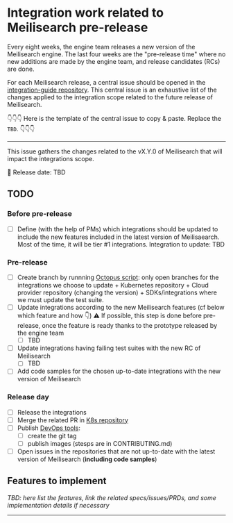 # Integration work related to Meilisearch pre-release

Every eight weeks, the engine team releases a new version of the Meilisearch engine. The last four weeks are the "pre-release time" where no new additions are made by the engine team, and release candidates (RCs) are done.

For each Meilisearch release, a central issue should be opened in the [integration-guide repository](https://github.com/meilisearch/integration-guides/issues). This central issue is an exhaustive list of the changes applied to the integration scope related to the future release of Meilisearch.

👇👇👇 Here is the template of the central issue to copy & paste. Replace the `TBD`. 👇👇👇

---

This issue gathers the changes related to the vX.Y.0 of Meilisearch that will impact the integrations scope.

📅 Release date: TBD

## TODO

### Before pre-release

- [ ] Define (with the help of PMs) which integrations should be updated to include the new features included in the latest version of Meilisaearch. Most of the time, it will be tier #1 integrations.
Integration to update: TBD

### Pre-release

- [ ] Create branch by runnning [Octopus script](https://github.com/meilisearch/integration-automations/tree/main/octopus): only open branches for the integrations we choose to update + Kubernetes repository + Cloud provider repository (changing the version) + SDKs/integrations where we must update the test suite.
- [ ] Update integrations according to the new Meilisearch features (cf below which feature and how 👇)
⚠️ If possible, this step is done before pre-release, once the feature is ready thanks to the prototype released by the engine team
  - [ ] TBD
- [ ] Update integrations having failing test suites with the new RC of Meilisearch
  - [ ] TBD
- [ ] Add code samples for the chosen up-to-date integrations with the new version of Meilisearch

### Release day

- [ ] Release the integrations
- [ ] Merge the related PR in [K8s repository](https://github.com/meilisearch/meilisearch-kubernetes/pulls)
- [ ] Publish [DevOps tools](https://github.com/meilisearch/cloud-providers/):
  - [ ] create the git tag
  - [ ] publish images (stesps are in CONTRIBUTING.md)
- [ ] Open issues in the repositories that are not up-to-date with the latest version of Meilisearch (**including code samples**)

## Features to implement

*TBD: here list the features, link the related specs/issues/PRDs, and some implementation details if necessary*

---
